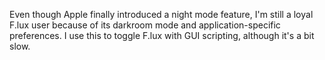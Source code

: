Even though Apple finally introduced a night mode feature, I'm still a loyal F.lux user because of its darkroom mode and application-specific preferences. I use this to toggle F.lux with GUI scripting, although it's a bit slow.
